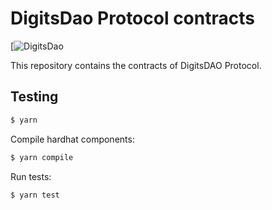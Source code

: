# DigitsDao Protocol contracts

[![DigitsDao](https://www.digitsdao.finance)

This repository contains the contracts of DigitsDAO Protocol.

## Testing

```sh
$ yarn
```

Compile hardhat components:

```sh
$ yarn compile
```

Run tests:

```sh
$ yarn test
```